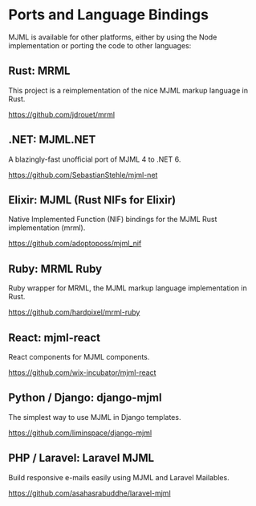 # Ports and Language Bindings

MJML is available for other platforms, either by using the Node implementation or porting the code to other languages:

## Rust: MRML

This project is a reimplementation of the nice MJML markup language in Rust.

https://github.com/jdrouet/mrml

## .NET: MJML.NET

A blazingly-fast unofficial port of MJML 4 to .NET 6.

https://github.com/SebastianStehle/mjml-net

## Elixir: MJML (Rust NIFs for Elixir)

Native Implemented Function (NIF) bindings for the MJML Rust implementation (mrml).

https://github.com/adoptoposs/mjml_nif

## Ruby: MRML Ruby

Ruby wrapper for MRML, the MJML markup language implementation in Rust.

https://github.com/hardpixel/mrml-ruby

## React: mjml-react

React components for MJML components.

https://github.com/wix-incubator/mjml-react

## Python / Django: django-mjml

The simplest way to use MJML in Django templates.

https://github.com/liminspace/django-mjml

## PHP / Laravel: Laravel MJML

Build responsive e-mails easily using MJML and Laravel Mailables.


https://github.com/asahasrabuddhe/laravel-mjml